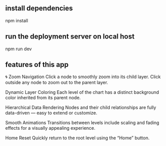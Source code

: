 ## install dependencies
npm install
## run the deployment server on local host
npm run dev

## features of this app 

🌀 Zoom Navigation
Click a node to smoothly zoom into its child layer.
Click outside any node to zoom out to the parent layer.

Dynamic Layer Coloring
Each level of the chart has a distinct background color inherited from its parent node.

 Hierarchical Data Rendering
Nodes and their child relationships are fully data-driven — easy to extend or customize.

 Smooth Animations
Transitions between levels include scaling and fading effects for a visually appealing experience.

 Home Reset
Quickly return to the root level using the “Home” button.

